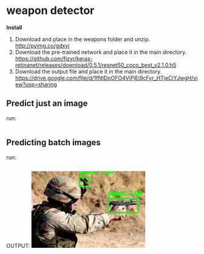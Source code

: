 # weapon detector

**Install**
1. Download and place in the weapons folder and unzip. http://pyimg.co/gdxyi
2. Download the pre-trained network and place it in the main directory. https://github.com/fizyr/keras-retinanet/releases/download/0.5.1/resnet50_coco_best_v2.1.0.h5
3. Download the output file and place it in the main directory. https://drive.google.com/file/d/1fNtDoOFO4ViPjEi9cFyr_HTjeCiYJwgH/view?usp=sharing

## Predict just an image
run:
```python predict.py --model output.h5 --labels weapons/retinanet_classes.csv --image weapons/images/armas_1.jpg --confidence 0.5
```

## Predicting batch images
run:
```python predict_batch.py --model output.h5 --labels weapons/retinanet_classes.csv --input weapons/images/ --output output
```
OUTPUT:
![Alt text](output/armas_1.jpg?raw=true "Title")
